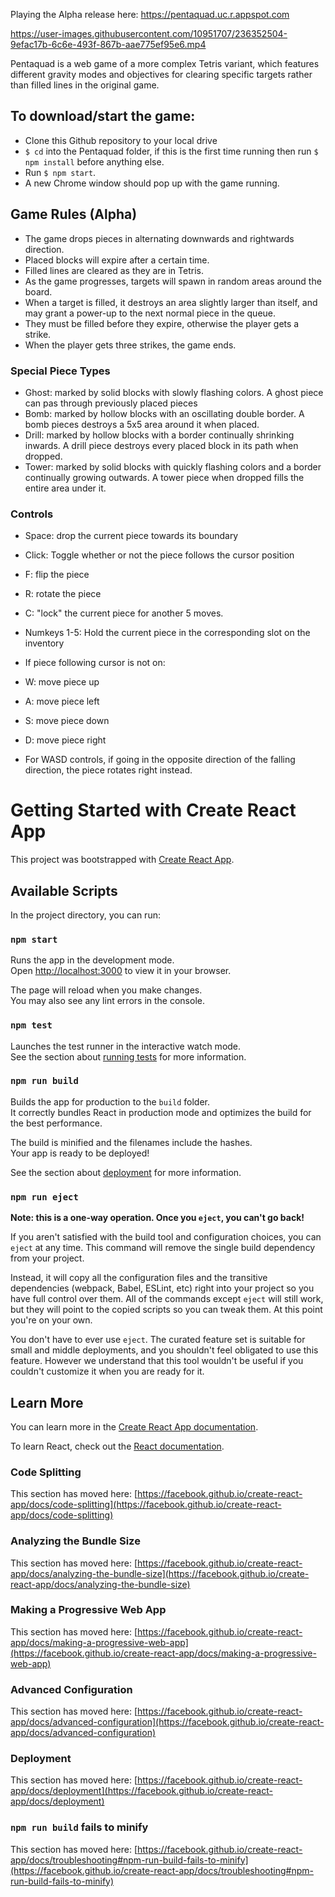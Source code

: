 
Playing the Alpha release here: https://pentaquad.uc.r.appspot.com 

https://user-images.githubusercontent.com/10951707/236352504-9efac17b-6c6e-493f-867b-aae775ef95e6.mp4

Pentaquad is a web game of a more complex Tetris variant, which features different gravity modes and objectives for clearing
specific targets rather than filled lines in the original game.

## To download/start the game:
- Clone this Github repository to your local drive
- `$ cd` into the Pentaquad folder, if this is the first time running then run `$ npm install` before anything else.
- Run `$ npm start`.
- A new Chrome window should pop up with the game running. 

## Game Rules (Alpha)
- The game drops pieces in alternating downwards and rightwards direction.
- Placed blocks will expire after a certain time.
- Filled lines are cleared as they are in Tetris.
- As the game progresses, targets will spawn in random areas around the board. 
- When a target is filled, it destroys an area slightly larger than itself, and may grant a power-up to the next normal piece in the queue.
- They must be filled before they expire, otherwise the player gets a strike.
- When the player gets three strikes, the game ends.

### Special Piece Types
- Ghost: marked by solid blocks with slowly flashing colors. A ghost piece can pas through previously placed pieces
- Bomb: marked by hollow blocks with an oscillating double border. A bomb pieces destroys a 5x5 area around it when placed.
- Drill: marked by hollow blocks with a border continually shrinking inwards. A drill piece destroys every placed block in its path when dropped.
- Tower: marked by solid blocks with quickly flashing colors and a border continually growing outwards. A tower piece when dropped fills the entire area under it.

### Controls
- Space: drop the current piece towards its boundary
- Click: Toggle whether or not the piece follows the cursor position
- F: flip the piece 
- R: rotate the piece
- C: "lock" the current piece for another 5 moves.
- Numkeys 1-5: Hold the current piece in the corresponding slot on the inventory

- If piece following cursor is not on:
- W: move piece up
- A: move piece left
- S: move piece down
- D: move piece right
- For WASD controls, if going in the opposite direction of the falling direction, the piece rotates right instead.


# Getting Started with Create React App

This project was bootstrapped with [Create React App](https://github.com/facebook/create-react-app).

## Available Scripts

In the project directory, you can run:

### `npm start`

Runs the app in the development mode.\
Open [http://localhost:3000](http://localhost:3000) to view it in your browser.

The page will reload when you make changes.\
You may also see any lint errors in the console.

### `npm test`

Launches the test runner in the interactive watch mode.\
See the section about [running tests](https://facebook.github.io/create-react-app/docs/running-tests) for more information.

### `npm run build`

Builds the app for production to the `build` folder.\
It correctly bundles React in production mode and optimizes the build for the best performance.

The build is minified and the filenames include the hashes.\
Your app is ready to be deployed!

See the section about [deployment](https://facebook.github.io/create-react-app/docs/deployment) for more information.

### `npm run eject`

**Note: this is a one-way operation. Once you `eject`, you can't go back!**

If you aren't satisfied with the build tool and configuration choices, you can `eject` at any time. This command will remove the single build dependency from your project.

Instead, it will copy all the configuration files and the transitive dependencies (webpack, Babel, ESLint, etc) right into your project so you have full control over them. All of the commands except `eject` will still work, but they will point to the copied scripts so you can tweak them. At this point you're on your own.

You don't have to ever use `eject`. The curated feature set is suitable for small and middle deployments, and you shouldn't feel obligated to use this feature. However we understand that this tool wouldn't be useful if you couldn't customize it when you are ready for it.

## Learn More

You can learn more in the [Create React App documentation](https://facebook.github.io/create-react-app/docs/getting-started).

To learn React, check out the [React documentation](https://reactjs.org/).

### Code Splitting

This section has moved here: [https://facebook.github.io/create-react-app/docs/code-splitting](https://facebook.github.io/create-react-app/docs/code-splitting)

### Analyzing the Bundle Size

This section has moved here: [https://facebook.github.io/create-react-app/docs/analyzing-the-bundle-size](https://facebook.github.io/create-react-app/docs/analyzing-the-bundle-size)

### Making a Progressive Web App

This section has moved here: [https://facebook.github.io/create-react-app/docs/making-a-progressive-web-app](https://facebook.github.io/create-react-app/docs/making-a-progressive-web-app)

### Advanced Configuration

This section has moved here: [https://facebook.github.io/create-react-app/docs/advanced-configuration](https://facebook.github.io/create-react-app/docs/advanced-configuration)

### Deployment

This section has moved here: [https://facebook.github.io/create-react-app/docs/deployment](https://facebook.github.io/create-react-app/docs/deployment)

### `npm run build` fails to minify

This section has moved here: [https://facebook.github.io/create-react-app/docs/troubleshooting#npm-run-build-fails-to-minify](https://facebook.github.io/create-react-app/docs/troubleshooting#npm-run-build-fails-to-minify)
